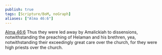 ```yaml
---
publish: true
tags: [Scripture/BoM, noGraph]
aliases: ["Alma 46:6"]
---
```

[Alma 46:6](https://churchofjesuschrist.org/study/scriptures/bofm/alma/46?lang=eng&id=p6#p6) Thus they were led away by Amalickiah to dissensions, notwithstanding the preaching of Helaman and his brethren, yea, notwithstanding their exceedingly great care over the church, for they were high priests over the church.
